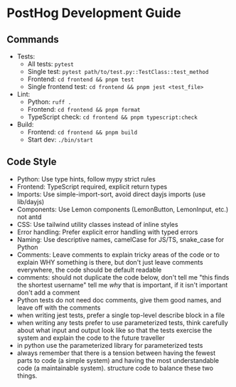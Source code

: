 # PostHog Development Guide

## Commands
- Tests: 
  - All tests: `pytest`
  - Single test: `pytest path/to/test.py::TestClass::test_method`
  - Frontend: `cd frontend && pnpm test`
  - Single frontend test: `cd frontend && pnpm jest <test_file>`
- Lint: 
  - Python: `ruff .` 
  - Frontend: `cd frontend && pnpm format`
  - TypeScript check: `cd frontend && pnpm typescript:check`
- Build:
  - Frontend: `cd frontend && pnpm build`
  - Start dev: `./bin/start`

## Code Style
- Python: Use type hints, follow mypy strict rules
- Frontend: TypeScript required, explicit return types
- Imports: Use simple-import-sort, avoid direct dayjs imports (use lib/dayjs)
- Components: Use Lemon components (LemonButton, LemonInput, etc.) not antd
- CSS: Use tailwind utility classes instead of inline styles
- Error handling: Prefer explicit error handling with typed errors
- Naming: Use descriptive names, camelCase for JS/TS, snake_case for Python
- Comments: Leave comments to explain tricky areas of the code or to explain WHY something is there, but don't just leave comments everywhere, the code should be default readable
- comments: should not duplicate the code below, don't tell me "this finds the shortest username" tell me _why_ that is important, if it isn't important don't add a comment
- Python tests do not need doc comments, give them good names, and leave off with the comments 
- when writing jest tests, prefer a single top-level describe block in a file
- when writing any tests prefer to use parameterized tests, think carefully about what input and output look like so that the tests exercise the system and explain the code to the future traveller
- in python use the parameterized library for parameterized tests
- always remember that there is a tension between having the fewest parts to code (a simple system) and having the most understandable code (a maintainable system). structure code to balance these two things.